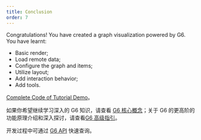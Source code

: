 ```yaml
---
title: Conclusion
order: 7
---
```


Congratulations! You have created a graph visualization powered by G6. You have learnt:

- Basic render;
- Load remote data;
- Configure the graph and items;
- Utilize layout;
- Add interaction behavior;
- Add tools.

[Complete Code of Tutorial Demo](https://codepen.io/Yanyan-Wang/pen/mdbYZvZ)。

如果你希望继续学习深入的 G6 知识，请查看 [G6 核心概念](../middle/keyConcept)；关于 G6 的更高阶的功能原理介绍和深入探讨，请查看[G6 高级指引](../advanced/shape-and-properties)。

开发过程中可通过 [G6 API](../../api/GlobalAPI) 快速查询。
